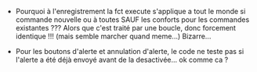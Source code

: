 * Pourquoi à l'enregistrement la fct execute s'applique a tout le monde si commande nouvelle ou à toutes SAUF les conforts pour les commandes existantes ??? Alors que c'est traité par une boucle, donc forcement identique !!! (mais semble marcher quand meme...) Bizarre...

* Pour les boutons d'alerte et annulation d'alerte, le code ne teste pas si l'alerte a été déjà envoyé avant de la desactivée... ok comme ca ?
